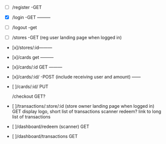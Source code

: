 - [ ] /register -GET
- [x] /login -GET ———
- [ ] /logout -get

- [ ] /stores -GET (reg user landing page when logged in)
- [x]/stores/:id———
- [x]/cards get ———
- [x]/cards/:id GET ———
- [x]/cards/:id/ -POST (include receiving user and amount) ——
- [ ]/cards/:id/ PUT
  <!-- /cart GET -->
  /checkout GET?
  <!-- transactions -->
- [ ]/transactions/:store/:id (store owner landing page when logged in) GET
  display logo,
  short list of transactions
  scanner
  redeem?
  link to long list of transactions

- [ ]/dashboard/redeem (scanner) GET
- [ ]/dashboard/transactions GET
